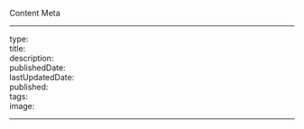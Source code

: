 Content Meta
<!-- Add description & relevant links to help reviewers get context. -->
---
type:  
title:  
description:  
publishedDate:  
lastUpdatedDate:  
published:  
tags:  
image:  

---
